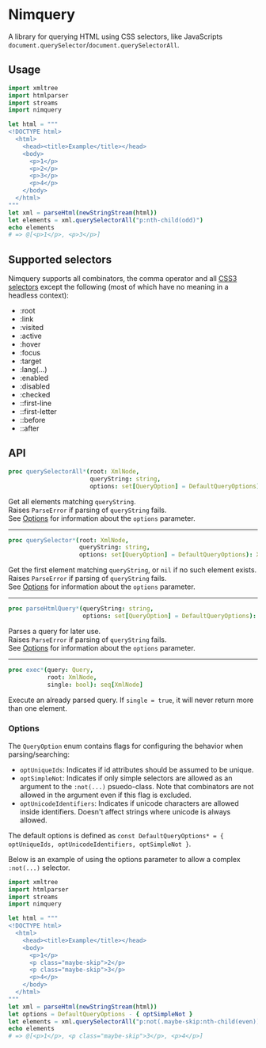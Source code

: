 # Nimquery
A library for querying HTML using CSS selectors, like JavaScripts `document.querySelector`/`document.querySelectorAll`.

## Usage
```nim
import xmltree
import htmlparser
import streams
import nimquery

let html = """
<!DOCTYPE html>
  <html>
    <head><title>Example</title></head>
    <body>
      <p>1</p>
      <p>2</p>
      <p>3</p>
      <p>4</p>
    </body>
  </html>
"""
let xml = parseHtml(newStringStream(html))
let elements = xml.querySelectorAll("p:nth-child(odd)")
echo elements
# => @[<p>1</p>, <p>3</p>]
```

## Supported selectors
Nimquery supports all combinators, the comma operator and all [CSS3 selectors](https://www.w3.org/TR/css3-selectors) except the following (most of which have no meaning in a headless context):
- :root
- :link
- :visited
- :active
- :hover
- :focus
- :target
- :lang(...)
- :enabled
- :disabled
- :checked
- ::first-line 
- ::first-letter
- ::before
- ::after 

## API

```nim
proc querySelectorAll*(root: XmlNode,
                       queryString: string,
                       options: set[QueryOption] = DefaultQueryOptions): seq[XmlNode]
```
Get all elements matching `queryString`.  
Raises `ParseError` if parsing of `queryString` fails.  
See [Options](#options) for information about the `options` parameter.

- - -

```nim
proc querySelector*(root: XmlNode,
                    queryString: string,
                    options: set[QueryOption] = DefaultQueryOptions): XmlNode
```
Get the first element matching `queryString`, or `nil` if no such element exists.  
Raises `ParseError` if parsing of `queryString` fails.  
See [Options](#options) for information about the `options` parameter.

- - -

```nim
proc parseHtmlQuery*(queryString: string,
                     options: set[QueryOption] = DefaultQueryOptions): Query
```
Parses a query for later use.  
Raises `ParseError` if parsing of `queryString` fails.  
See [Options](#options) for information about the `options` parameter. 

- - -

```nim
proc exec*(query: Query,
           root: XmlNode,
           single: bool): seq[XmlNode]
```
Execute an already parsed query. If `single = true`, it will never return more than one element.

### Options <a name="options"></a>
The `QueryOption` enum contains flags for configuring the behavior when parsing/searching:

- `optUniqueIds`: Indicates if id attributes should be assumed to be unique.
- `optSimpleNot`: Indicates if only simple selectors are allowed as an argument to the `:not(...)` psuedo-class. Note that combinators are not allowed in the argument even if this flag is excluded.
- `optUnicodeIdentifiers`: Indicates if unicode characters are allowed inside identifiers. Doesn't affect strings where unicode is always allowed.

The default options is defined as `const DefaultQueryOptions* = { optUniqueIds, optUnicodeIdentifiers, optSimpleNot }`.

Below is an example of using the options parameter to allow a complex `:not(...)` selector.

```nim
import xmltree
import htmlparser
import streams
import nimquery

let html = """
<!DOCTYPE html>
  <html>
    <head><title>Example</title></head>
    <body>
      <p>1</p>
      <p class="maybe-skip">2</p>
      <p class="maybe-skip">3</p>
      <p>4</p>
    </body>
  </html>
"""
let xml = parseHtml(newStringStream(html))
let options = DefaultQueryOptions - { optSimpleNot }
let elements = xml.querySelectorAll("p:not(.maybe-skip:nth-child(even))", options)
echo elements
# => @[<p>1</p>, <p class="maybe-skip">3</p>, <p>4</p>]
```
